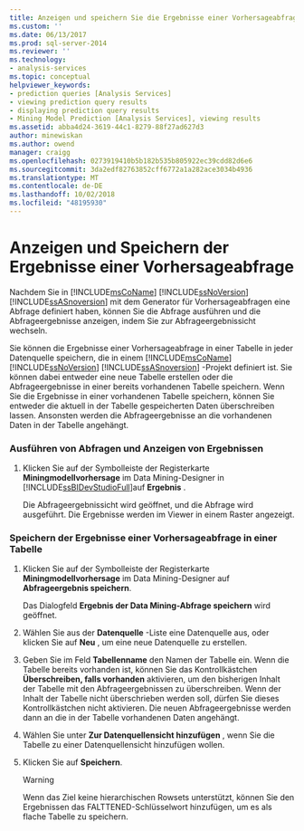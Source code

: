```yaml
---
title: Anzeigen und speichern Sie die Ergebnisse einer Vorhersageabfrage | Microsoft-Dokumentation
ms.custom: ''
ms.date: 06/13/2017
ms.prod: sql-server-2014
ms.reviewer: ''
ms.technology:
- analysis-services
ms.topic: conceptual
helpviewer_keywords:
- prediction queries [Analysis Services]
- viewing prediction query results
- displaying prediction query results
- Mining Model Prediction [Analysis Services], viewing results
ms.assetid: abba4d24-3619-44c1-8279-88f27ad627d3
author: minewiskan
ms.author: owend
manager: craigg
ms.openlocfilehash: 0273919410b5b182b535b805922ec39cdd82d6e6
ms.sourcegitcommit: 3da2edf82763852cff6772a1a282ace3034b4936
ms.translationtype: MT
ms.contentlocale: de-DE
ms.lasthandoff: 10/02/2018
ms.locfileid: "48195930"
---
```

# <a name="view-and-save-the-results-of-a-prediction-query"></a>Anzeigen und Speichern der Ergebnisse einer Vorhersageabfrage
  Nachdem Sie in [!INCLUDE[msCoName](../../includes/msconame-md.md)] [!INCLUDE[ssNoVersion](../../includes/ssnoversion-md.md)] [!INCLUDE[ssASnoversion](../../includes/ssasnoversion-md.md)] mit dem Generator für Vorhersageabfragen eine Abfrage definiert haben, können Sie die Abfrage ausführen und die Abfrageergebnisse anzeigen, indem Sie zur Abfrageergebnissicht wechseln.  
  
 Sie können die Ergebnisse einer Vorhersageabfrage in einer Tabelle in jeder Datenquelle speichern, die in einem [!INCLUDE[msCoName](../../includes/msconame-md.md)] [!INCLUDE[ssNoVersion](../../includes/ssnoversion-md.md)] [!INCLUDE[ssASnoversion](../../includes/ssasnoversion-md.md)] -Projekt definiert ist. Sie können dabei entweder eine neue Tabelle erstellen oder die Abfrageergebnisse in einer bereits vorhandenen Tabelle speichern. Wenn Sie die Ergebnisse in einer vorhandenen Tabelle speichern, können Sie entweder die aktuell in der Tabelle gespeicherten Daten überschreiben lassen. Ansonsten werden die Abfrageergebnisse an die vorhandenen Daten in der Tabelle angehängt.  
  
### <a name="run-a-query-and-view-the-results"></a>Ausführen von Abfragen und Anzeigen von Ergebnissen  
  
1.  Klicken Sie auf der Symbolleiste der Registerkarte **Miningmodellvorhersage** im Data Mining-Designer in [!INCLUDE[ssBIDevStudioFull](../../includes/ssbidevstudiofull-md.md)]auf **Ergebnis** .  
  
     Die Abfrageergebnissicht wird geöffnet, und die Abfrage wird ausgeführt. Die Ergebnisse werden im Viewer in einem Raster angezeigt.  
  
### <a name="save-the-results-of-a-prediction-query-to-a-table"></a>Speichern der Ergebnisse einer Vorhersageabfrage in einer Tabelle  
  
1.  Klicken Sie auf der Symbolleiste der Registerkarte **Miningmodellvorhersage** im Data Mining-Designer auf **Abfrageergebnis speichern**.  
  
     Das Dialogfeld **Ergebnis der Data Mining-Abfrage speichern** wird geöffnet.  
  
2.  Wählen Sie aus der **Datenquelle** -Liste eine Datenquelle aus, oder klicken Sie auf **Neu** , um eine neue Datenquelle zu erstellen.  
  
3.  Geben Sie im Feld **Tabellenname** den Namen der Tabelle ein. Wenn die Tabelle bereits vorhanden ist, können Sie das Kontrollkästchen **Überschreiben, falls vorhanden** aktivieren, um den bisherigen Inhalt der Tabelle mit den Abfrageergebnissen zu überschreiben. Wenn der Inhalt der Tabelle nicht überschrieben werden soll, dürfen Sie dieses Kontrollkästchen nicht aktivieren. Die neuen Abfrageergebnisse werden dann an die in der Tabelle vorhandenen Daten angehängt.  
  
4.  Wählen Sie unter **Zur Datenquellensicht hinzufügen** , wenn Sie die Tabelle zu einer Datenquellensicht hinzufügen wollen.  
  
5.  Klicken Sie auf **Speichern**.  
  
    > [!WARNING]  
    >  Wenn das Ziel keine hierarchischen Rowsets unterstützt, können Sie den Ergebnissen das FALTTENED-Schlüsselwort hinzufügen, um es als flache Tabelle zu speichern.  
  
  
